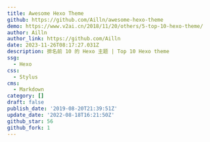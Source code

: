```yaml
---
title: Awesome Hexo Theme
github: https://github.com/Ailln/awesome-hexo-theme
demo: https://www.v2ai.cn/2018/11/20/others/5-top-10-hexo-theme/
author: Ailln
author_link: https://github.com/Ailln
date: 2023-11-26T08:17:27.031Z
description: 排名前 10 的 Hexo 主题 | Top 10 Hexo theme
ssg:
  - Hexo
css:
  - Stylus
cms:
  - Markdown
category: []
draft: false
publish_date: '2019-08-20T21:39:51Z'
update_date: '2022-08-18T16:21:50Z'
github_star: 56
github_fork: 1
---
```

